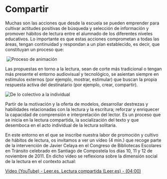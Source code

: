 # Compartir

Muchas son las acciones que desde la escuela se pueden emprender para cultivar actitudes positivas de búsqueda y selección de información y promover hábitos de lectura entre el alumnado de los diferentes niveles educativos. Lo importante es que estas acciones comprometan a todas las áreas, tengan continuidad y respondan a un plan establecido, es decir, que constituyan un proceso que:


 ![Proceso de animación](http://cilij.fundaciongsr.com/userfiles/Proceso_animacion.jpg "Proceso de animación")


Las propuestas en torno a la lectura, sean de corte más tradicional o tengan más presente el entorno audiovisual y tecnológico, se asientan siempre en estímulos externos (por ejemplo, mostrar, estimular) que buscan la propia respuesta activa del destinatario (por ejemplo, crear, compartir).  
  

![De lo colectivo a la individual](http://cilij.fundaciongsr.com/userfiles/De_colectivo_a_individual.jpg "De lo colectivo a la individual")


Partir de la motivación y la oferta de modelos, desarrollar destrezas y habilidades relacionadas con la lectura y la escritura; reforzar y enriquecer la capacidad de comprensión e interpretación del lector. Es un proceso que se inicia en la lectura compartida, la socialización del texto y que desemboca en el acto individual de la lectura solitaria.

En este entorno en el que se inscribe nuestra labor de promoción y cultivo de hábitos de lectura, os invitamos a ver un vídeo (4 min.) que recoge parte de la intervención de Javier Celaya en el Congreso de Bibliotecas Escolares en Tránsito celebrado en Santiago de Compostela los días 10, 11 y 12 de noviembre de 2011. En dicho vídeo se reflexiona sobre la dimensión social de la lectura en el contexto actual:

[Vídeo (YouTube) - Leer.es. Lectura compartida (Leer.es) - (04:00)](http://cilij.fundaciongsr.com/seccion_menu.php?a=116&tipo=N&id=182)